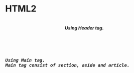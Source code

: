 # HTML2
<!DOCTYPE html>
<html lang ="en">
<head>
<title> HTML2 </title>
<br>
</head>
<body>
<b>
<i>
<header> 
Using Header tag.
</header>
<br>
<main>
<pre>
Using Main tag.
Main tag consist of section, aside and article.
</pre>
</main>
</head>
</html>
